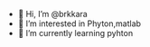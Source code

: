 - 👋 Hi, I’m @brkkara
- 👀 I’m interested in Phyton,matlab
- 🌱 I’m currently learning pyhton


<!---
brkkara/brkkara is a ✨ special ✨ repository because its `README.md` (this file) appears on your GitHub profile.
You can click the Preview link to take a look at your changes.
--->
